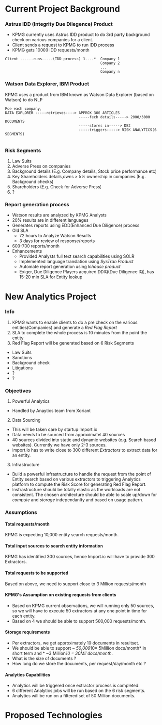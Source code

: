 # Current Project Background
### Astrus IDD (Integrity Due Dilegence) Product
- KPMG currently uses Astrus IDD product to do 3rd party background check on various companies for a client.
- Client sends a request to KPMG to run IDD process
- KPMG gets 10000 IDD requests/month
```
Client ------runs-----(IDD process) 1----*  Company 1
                                            Company 2
                                            ...
                                            Company n   

```

### Watson Data Explorer, IBM Product 
KPMG uses a product from IBM known as Watson Data Explorer (based on Watson) to do NLP 
```
Foe each company,
DATA EXPLORER -----retrieves----> APPROX 300 ARTICLES 
                                  -----fech details-----> 2000/3000 DOCUMENTS 
                                  -----stores in-----> DB2
                                  -----triggers-----> RISK ANALYTICS(6 SEGMENTS)
                                  

```
### Risk Segments
1. Law Suits
2. Adverse Press on companies
3. Background details (E.g. Company details, Stock price performance etc)
4. Key Shareholders details,owns > 5% ownership in companies (E.g. Background checks)
5. Shareholders (E.g. Check for Adverse Press) 
6. ? 

### Report generation process
- Watson results are analyzed by KPMG Analysts
- 20% results are in different languages
- Generates reports using EDD(Enhanced Due Diligence) process
- Old SLA
  - 72 hours to Analyze Watson Results
  - 3 days for review of response/reports
- 600-700 reports/month
- Enhancements
  - Provided Analysts full text search capabilities using SOLR 
  - Implemented language translation using *SysTran Product*
  - Automate report generation using *Inhouse product* 
  - Exiger, Due Diligence Players acquired DDIQ(Due Diligence IQ), has 15-20 min SLA for Entity lookup
  
# New Analytics Project
### Info
1. KPMG wants to enable clients to do a pre check on the various entities(Companies) and generate a *Red Flag Report*
2. SLA to complete the whole process is 10 minutes from the point the entity
3. Red Flag Report will be generated based on 6 Risk Segments
  - Law Suits 
  - Sanctions
  - Background check
  - Litigations
  - ?
  - ?
 
 ### Objectives
 1. Powerful Analytics
  - Handled by Anaytics team from Xoriant
 2. Data Sourcing
  - This will be taken care by startup Import.io
  - Data needs to be sourced from approximatel 40 sources
  - 40 sources divided into static and dynamic websites (e.g. Search based websites). Currently we have only 2-3 sources.
  - Import.io has to write close to 300 different *Extractors* to extract data for an entity. 
 3. Infrastructure
  - Build a powerful infrastructure to handle the request from the point of Entity search based on various extractors to triggering Analytics platform to compute the Risk Score for generating Red Flag Report.
  - Insfrastructure should be totally elastic as the workloads are not consistent. The chosen architecture should be able to scale up/down for *compute* and *storage* independanlty and based on usage pattern. 
 
### Assumptions
#### Total requests/month
 KPMG is expecting 10,000 entity search requests/month.
 
#### Total input sources to search entity information
 KPMG has identified 300 sources, hence Import.io will have to provide 300 Extractors. 
 
#### Total requests to be supported
 Based on above, we need to support close to 3 Million requests/month

#### KPMG's Assumption on existing requests from clients
- Based on KPMG current observations, we will running only 50 sources, so we will have to execute 50 extractors at any one point in time for each entity.
- Based on 4 we should be able to support 500,000 requests/month. 
 
#### Storage requirements
- Per extractors, we get approximately 10 documents in resultset.
- We should be able to support *~ 50,000*10= 5Million docs/month* in short term and * ~3 Million*10 = 30Mil docs/month*.
- What is the size of documents ?
- How long do we store the documents, per request/day/month etc ?

#### Analytics Capabilities
- Analytics will be triggered once extractor process is completed.
- 6 different Analytics jobs will be run based on the 6 risk segments.
- Analytics will be run on a filtered set of 50 Million documents.

# Proposed Technologies
 
 
 
 
  
  
 

